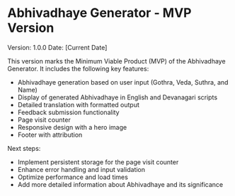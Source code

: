 # Abhivadhaye Generator - MVP Version

Version: 1.0.0
Date: [Current Date]

This version marks the Minimum Viable Product (MVP) of the Abhivadhaye Generator. It includes the following key features:

- Abhivadhaye generation based on user input (Gothra, Veda, Suthra, and Name)
- Display of generated Abhivadhaye in English and Devanagari scripts
- Detailed translation with formatted output
- Feedback submission functionality
- Page visit counter
- Responsive design with a hero image
- Footer with attribution

Next steps:
- Implement persistent storage for the page visit counter
- Enhance error handling and input validation
- Optimize performance and load times
- Add more detailed information about Abhivadhaye and its significance